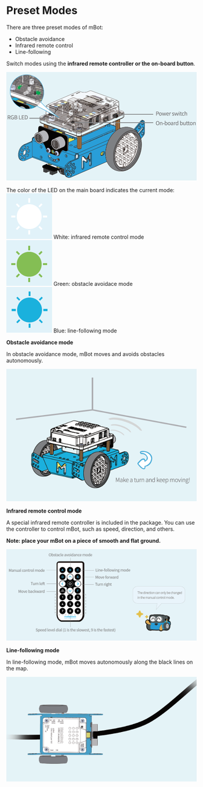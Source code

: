 # Preset Modes

There are three preset modes of mBot:

* Obstacle avoidance
* Infrared remote control
* Line-following

Switch modes using the **infrared remote controller or the on-board button**.

![](../../../.gitbook/assets/0%20%2810%29.png)

The color of the LED on the main board indicates the current mode:  
![](../../../.gitbook/assets/1%20%286%29.png) White: infrared remote control mode  
![](../../../.gitbook/assets/2%20%2811%29.png) Green: obstacle avoidace mode  
![](../../../.gitbook/assets/3%20%2815%29.png) Blue: line-following mode

**Obstacle avoidance mode**

In obstacle avoidance mode, mBot moves and avoids obstacles autonomously.

![](../../../.gitbook/assets/4%20%2810%29.png)

**Infrared remote control mode**

A special infrared remote controller is included in the package. You can use the controller to control mBot, such as speed, direction, and others.

**Note: place your mBot on a piece of smooth and flat ground.**

![](../../../.gitbook/assets/5%20%2815%29.png)

**Line-following mode**

In line-following mode, mBot moves autonomously along the black lines on the map.

![](../../../.gitbook/assets/6%20%286%29.png)

